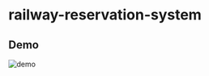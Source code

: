 # railway-reservation-system

## Demo

![demo](https://github.com/pranjalibajpai/railway-reservation-system/blob/master/demo1.gif)
